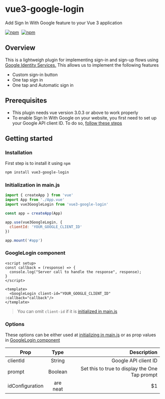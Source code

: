 # vue3-google-login

Add Sign In With Google feature to your Vue 3 application
<p>
  <a href="https://npm-stat.com/charts.html?package=vue3-google-login"><img src="https://img.shields.io/npm/dm/vue3-google-login.svg" alt="npm"/></a>&nbsp;
  <a href="https://www.npmjs.com/package/vue3-google-login"><img src="https://img.shields.io/npm/v/vue3-google-login.svg" alt="npm"/></a>
</p>

## Overview

This is a lightweigh plugin for implementing sign-in and sign-up flows using <a href="https://developers.google.com/identity/oauth2/web" target="_blank"> Google Identity Services.</a> This allows us to implement the following features

- Custom sign-in button 
- One tap sign in 
- One tap and Automatic sign in 

## Prerequisites

- This plugin needs vue version 3.0.3 or above to work properly
- To enable Sign In With Google on your website, you first need to set up your Google API client ID. To do so, <a href="https://developers.google.com/identity/gsi/web/guides/get-google-api-clientid">follow these steps</a>

## Getting started

### Installation

First step is to install it using `npm`

```bash
npm install vue3-google-login
```

### Initialization in main.js

```javascript
import { createApp } from 'vue'
import App from './App.vue'
import vue3GoogleLogin from 'vue3-google-login'

const app = createApp(App)

app.use(vue3GoogleLogin, {
  clientId: 'YOUR_GOOGLE_CLIENT_ID'
})

app.mount('#app')
```

### GoogleLogin component

```vue
<script setup>
const callback = (response) => {
  console.log("Server call to handle the response", response);
}
</script>

<template>
  <GoogleLogin client-id="YOUR_GOOGLE_CLIENT_ID" :callback="callback"/>
</template>
```

>  You can omit `client-id` if it is <a href="#initialization-in-main-js">initialized in main.js</a>

### Options

These options can be either used at <a href="#initialization-in-main-js">initializing in main.js</a> or as prop values in <a href="#googlelogin-component">GoogleLogin component</a>

| Prop          |   Type   |                                    Description |
| ------------- | :------: | ---------------------------------------------: |
| clientId      |  String  |                           Google API client ID |
| prompt        | Boolean  | Set this to true to display the One Tap prompt |
| idConfiguration | are neat |                                             $1 |